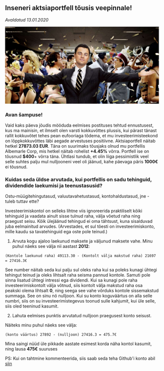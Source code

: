 ## Inseneri aktsiaportfell tõusis veepinnale!
_Avaldatud 13.01.2020_

![Kaader filmist Wolf of Wallstreet](./wolfofwallstreet.jpg)

### Avan šampuse! 
Vaid kaks päeva jõudis mööduda eelmises postituses tehtud ennustusest, kus ma mainisin, et ilmselt olen varsti kokkuvõttes plussis, kui pärast tänast rallit kokkuvõtet tehes pean 
eufooriaga tõdema, et mu investeerimisteekond on lõppkokkuvõttes läbi aegade arvestuses positiivne. Aktsiaportfell näitab hetkel **27873.03 EUR**.
Täna on suurimaks tõusjaks olnud mu portfellis Albemarle Corp, mis hetkel näitab rohelist **+4.45%** võrra. Portfell ise on tõusnud **$400**+ võrra täna. Ühtlasi tundub, et olin liiga pessimistlik veel selle suhtes palju mul nulljooneni veel oli jäänud, kahe päevaga päris **1000€** ei tõusnud.

### Kuidas seda üldse arvutada, kui portfellis on sadu tehinguid, dividendide laekumisi ja teenustasusid?

Ostu-müügitehingutasud, valuutavahetustasud, kontohaldustasud, jne - tuleb tuttav ette?

Investeerimiskontol on selleks lihtne viis ignoreerida praktiliselt kõiki tehinguid ja vaadata ainult sisse tulnud raha, välja võetud raha ning praegust seisu. Kõik ülejäänud 
tehingud ei oma tähtsust, kuna sisalduvad juba eelmainitud arvudes. (Arvestades, et sul tõesti on investeerimiskonto, mille kaudu sa tavatehinguid ega oste pole teinud.)

1) Arvuta kogu ajaloo laekunud maksete ja väljunud maksete vahe. 
Minu puhul näeks see välja nii aastast **2012**:
```
(Kontole laekunud raha) 49113.30 - (Kontolt välja makstud raha) 21697 = 27416.3€
```

See number näitab seda kui palju sul oleks raha kui sa poleks kunagi ühtegi tehingut teinud ja oleks lihtsalt raha seisma pannud kontole. Samuti pole sinna lisatud ühtegi 
intressi ega dividendi. Kui sa kunagi pole raha investeerimiskontolt välja võtnud, siis kontolt välja makstud raha osa peakski olema lihtsalt **0**, ning seega see 
vahe võrduks kontole sissemakstud summaga. See on sinu nö nulljoon. Kui su konto koguväärtus on alla selle numbri, siis on su investeerimistegevus toonud sulle kahjumit,
kui üle selle, siis oled teeninud kasumit.


2) Lahuta eelmises punktis arvutatud nulljoon praegusest konto seisust.  

Näiteks minu puhul näeks see välja:
```
(konto väärtus) 27892 - (nulljoon) 27416.3 = 475.7€
```

Mina saingi nüüd üle pikkade aastate esimest korda näha kontol kasumit, ning lausa **475€** suuruses


PS: Kui on tahtmine kommenteerida, siis saab seda teha Github'i konto abil [siin](https://github.com/dividendiinsener/blog/issues/2)
